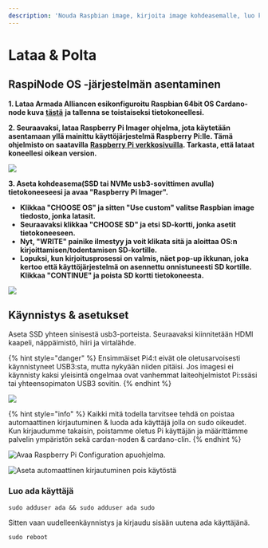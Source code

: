 ```yaml
---
description: 'Nouda Raspbian image, kirjoita image kohdeasemalle, luo käyttäjä.'
---
```


# Lataa & Polta

## RaspiNode OS -järjestelmän asentaminen

**1. Lataa Armada Alliancen esikonfiguroitu Raspbian 64bit OS Cardano-node kuva** [**tästä**](https://db.adamantium.online/RasPi-Node.img.gz) **ja tallenna se toistaiseksi tietokoneellesi.**

**2. Seuraavaksi, lataa Raspberry Pi Imager ohjelma, jota käytetään asentamaan yllä mainittu käyttöjärjestelmä Raspberry Pi:lle. Tämä ohjelmisto on saatavilla** [**Raspberry Pi verkkosivuilla**](https://www.raspberrypi.org/software/)**. Tarkasta, että lataat koneellesi oikean version.**

![](../../.gitbook/assets/screen-shot-2021-03-12-at-5.36.30-pm.png)

**3. Aseta kohdeasema\(SSD tai NVMe usb3-sovittimen avulla\) tietokoneeseesi ja avaa "Raspberry Pi Imager".**

* **Klikkaa "CHOOSE OS" ja sitten "Use custom" valitse Raspbian image tiedosto, jonka latasit.**
* **Seuraavaksi klikkaa "CHOOSE SD" ja etsi SD-kortti, jonka asetit tietokoneeseen.**
* **Nyt, "WRITE" painike ilmestyy ja voit klikata sitä ja aloittaa OS:n kirjoittamisen/todentamisen SD-kortille.**
* **Lopuksi, kun kirjoitusprosessi on valmis, näet pop-up ikkunan, joka kertoo että käyttöjärjestelmä on asennettu onnistuneesti SD kortille. Klikkaa "CONTINUE" ja poista SD kortti tietokoneesta.**

![](../../.gitbook/assets/image-2-.png)

## Käynnistys & asetukset

Aseta SSD yhteen sinisestä usb3-porteista. Seuraavaksi kiinnitetään HDMI kaapeli, näppäimistö, hiiri ja virtalähde.

{% hint style="danger" %}
Ensimmäiset Pi4:t eivät ole oletusarvoisesti käynnistyneet USB3:sta, mutta nykyään niiden pitäisi. Jos imagesi ei käynnisty kaksi yleisintä ongelmaa ovat vanhemmat laiteohjelmistot Pi:ssäsi tai yhteensopimaton USB3 sovitin.
{% endhint %}

![](../../.gitbook/assets/pi4.jpeg)

{% hint style="info" %}
Kaikki mitä todella tarvitsee tehdä on poistaa automaattinen kirjautuminen & luoda ada käyttäjä jolla on sudo oikeudet. Kun kirjaudumme takaisin, poistamme oletus Pi käyttäjän ja määrittämme palvelin ympäristön sekä cardan-noden & cardano-clin.
{% endhint %}

![Avaa Raspberry Pi Configuration apuohjelma.](../../.gitbook/assets/raspberrypi-configuration.png)

![Aseta automaattinen kirjautuminen pois käytöstä](../../.gitbook/assets/disable-auto-login.png)

### Luo ada käyttäjä

```text
sudo adduser ada && sudo adduser ada sudo
```

Sitten vaan uudelleenkäynnistys ja kirjaudu sisään uutena ada käyttäjänä.

```text
sudo reboot
```

